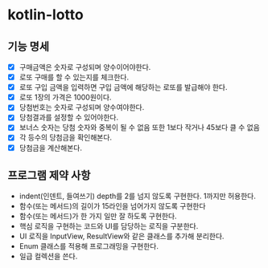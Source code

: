 # kotlin-lotto

## 기능 명세

- [x] 구매금액은 숫자로 구성되며 양수이어야한다.
- [x] 로또 구매를 할 수 있는지를 체크한다.
- [x] 로또 구입 금액을 입력하면 구입 금액에 해당하는 로또를 발급해야 한다.
- [x] 로또 1장의 가격은 1000원이다.
- [x] 당첨번호는 숫자로 구성되며 양수여야한다.
- [x] 당첨결과를 설정할 수 있어야한다.
- [x] 보너스 숫자는 당첨 숫자와 중복이 될 수 없음 또한 1보다 작거나 45보다 클 수 없음
- [x] 각 등수의 당첨금을 확인해본다.
- [x] 당첨금을 계산해본다.

## 프로그램 제약 사항 

- indent(인덴트, 들여쓰기) depth를 2를 넘지 않도록 구현한다. 1까지만 허용한다.
- 함수(또는 메서드)의 길이가 15라인을 넘어가지 않도록 구현한다
- 함수(또는 메서드)가 한 가지 일만 잘 하도록 구현한다.
- 핵심 로직을 구현하는 코드와 UI를 담당하는 로직을 구분한다.
- UI 로직을 InputView, ResultView와 같은 클래스를 추가해 분리한다.
- Enum 클래스를 적용해 프로그래밍을 구현한다.
- 일급 컬렉션을 쓴다.